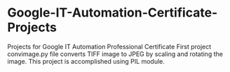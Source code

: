 # Google-IT-Automation-Certificate-Projects
Projects for Google IT Automation Professional Certificate
First project convimage.py file converts TIFF image to JPEG by scaling and rotating the image. This project is accomplished using PIL module. 
